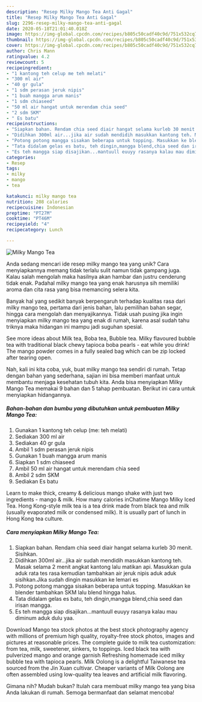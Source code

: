 ```yaml
---
description: "Resep Milky Mango Tea Anti Gagal"
title: "Resep Milky Mango Tea Anti Gagal"
slug: 2296-resep-milky-mango-tea-anti-gagal
date: 2020-05-18T21:01:40.018Z
image: https://img-global.cpcdn.com/recipes/b805c50cadf40c9d/751x532cq70/milky-mango-tea-foto-resep-utama.jpg
thumbnail: https://img-global.cpcdn.com/recipes/b805c50cadf40c9d/751x532cq70/milky-mango-tea-foto-resep-utama.jpg
cover: https://img-global.cpcdn.com/recipes/b805c50cadf40c9d/751x532cq70/milky-mango-tea-foto-resep-utama.jpg
author: Chris Mann
ratingvalue: 4.2
reviewcount: 5
recipeingredient:
- "1 kantong teh celup me teh melati"
- "300 ml air"
- "40 gr gula"
- "1 sdm perasan jeruk nipis"
- "1 buah mangga arum manis"
- "1 sdm chiaseed"
- "50 ml air hangat untuk merendam chia seed"
- "2 sdm SKM"
- " Es batu"
recipeinstructions:
- "Siapkan bahan. Rendam chia seed diair hangat selama kurleb 30 menit. Sisihkan."
- "Didihkan 300ml air...jika air sudah mendidih masukkan kantong teh. Masak selama 2 menit angkat kantong lalu matikan api. Masukkan gula aduk rata tes rasa kemudian tambahkan air jeruk nipis aduk aduk sisihkan.Jika sudah dingin masukkan ke lemari es"
- "Potong potong mangga sisakan beberapa untuk topping. Masukkan ke blender tambahkan SKM lalu blend hingga halus."
- "Tata didalam gelas es batu, teh dingin,mangga blend,chia seed dan irisan mangga."
- "Es teh mangga siap disajikan...mantuull euuyy rasanya kalau mau diminum aduk dulu yaa."
categories:
- Resep
tags:
- milky
- mango
- tea

katakunci: milky mango tea 
nutrition: 208 calories
recipecuisine: Indonesian
preptime: "PT27M"
cooktime: "PT46M"
recipeyield: "4"
recipecategory: Lunch

---
```



![Milky Mango Tea](https://img-global.cpcdn.com/recipes/b805c50cadf40c9d/751x532cq70/milky-mango-tea-foto-resep-utama.jpg)

Anda sedang mencari ide resep milky mango tea yang unik? Cara menyiapkannya memang tidak terlalu sulit namun tidak gampang juga. Kalau salah mengolah maka hasilnya akan hambar dan justru cenderung tidak enak. Padahal milky mango tea yang enak harusnya sih memiliki aroma dan cita rasa yang bisa memancing selera kita.

Banyak hal yang sedikit banyak berpengaruh terhadap kualitas rasa dari milky mango tea, pertama dari jenis bahan, lalu pemilihan bahan segar, hingga cara mengolah dan menyajikannya. Tidak usah pusing jika ingin menyiapkan milky mango tea yang enak di rumah, karena asal sudah tahu triknya maka hidangan ini mampu jadi suguhan spesial.

See more ideas about Milk tea, Boba tea, Bubble tea. Milky flavoured bubble tea with traditional black chewy tapioca boba pearls - eat while you drink! The mango powder comes in a fully sealed bag which can be zip locked after tearing open.


Nah, kali ini kita coba, yuk, buat milky mango tea sendiri di rumah. Tetap dengan bahan yang sederhana, sajian ini bisa memberi manfaat untuk membantu menjaga kesehatan tubuh kita. Anda bisa menyiapkan Milky Mango Tea memakai 9 bahan dan 5 tahap pembuatan. Berikut ini cara untuk menyiapkan hidangannya.

<!--inarticleads1-->

##### Bahan-bahan dan bumbu yang dibutuhkan untuk pembuatan Milky Mango Tea:

1. Gunakan 1 kantong teh celup (me: teh melati)
1. Sediakan 300 ml air
1. Sediakan 40 gr gula
1. Ambil 1 sdm perasan jeruk nipis
1. Gunakan 1 buah mangga arum manis
1. Siapkan 1 sdm chiaseed
1. Ambil 50 ml air hangat untuk merendam chia seed
1. Ambil 2 sdm SKM
1. Sediakan  Es batu


Learn to make thick, creamy &amp; delicious mango shake with just two ingredients - mango &amp; milk. How many calories inChatime Mango Milky Iced Tea. Hong Kong-style milk tea is a tea drink made from black tea and milk (usually evaporated milk or condensed milk). It is usually part of lunch in Hong Kong tea culture. 

<!--inarticleads2-->

##### Cara menyiapkan Milky Mango Tea:

1. Siapkan bahan. Rendam chia seed diair hangat selama kurleb 30 menit. Sisihkan.
1. Didihkan 300ml air...jika air sudah mendidih masukkan kantong teh. Masak selama 2 menit angkat kantong lalu matikan api. Masukkan gula aduk rata tes rasa kemudian tambahkan air jeruk nipis aduk aduk sisihkan.Jika sudah dingin masukkan ke lemari es
1. Potong potong mangga sisakan beberapa untuk topping. Masukkan ke blender tambahkan SKM lalu blend hingga halus.
1. Tata didalam gelas es batu, teh dingin,mangga blend,chia seed dan irisan mangga.
1. Es teh mangga siap disajikan...mantuull euuyy rasanya kalau mau diminum aduk dulu yaa.


Download Mango tea stock photos at the best stock photography agency with millions of premium high quality, royalty-free stock photos, images and pictures at reasonable prices. The complete guide to milk tea customization: from tea, milk, sweetener, sinkers, to toppings. Iced black tea with pulverized mango and orange garnish Refreshing homemade iced milky bubble tea with tapioca pearls. Milk Oolong is a delightful Taiwanese tea sourced from the Jin Xuan cultivar. Cheaper variants of Milk Oolong are often assembled using low-quality tea leaves and artificial milk flavoring. 

Gimana nih? Mudah bukan? Itulah cara membuat milky mango tea yang bisa Anda lakukan di rumah. Semoga bermanfaat dan selamat mencoba!
